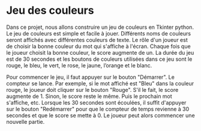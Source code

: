 # Jeu des couleurs

Dans ce projet, nous allons construire un jeu de couleurs en Tkinter python. Le jeu de couleurs est simple et facile à jouer.
Différents noms de couleurs seront affichés avec différentes couleurs de texte.
Le rôle d'un joueur est de choisir la bonne couleur du mot qui s'affiche à l'écran. Chaque fois que le joueur choisit la bonne couleur, le score augmente de un.
La durée du jeu est de 30 secondes et les boutons de couleurs utilisées dans ce jeu sont le rouge, le bleu, le vert, le rose, le jaune, l’orange et le blanc.

Pour commencer le jeu, il faut appuyer sur le bouton "Démarrer". Le compteur se lance.
Par exemple, si le mot affiché est "Bleu" dans la couleur rouge, le joueur doit cliquer sur le bouton "Rouge". S'il le fait, le score augmente de 1. Sinon, le score reste le même. Puis le prochain mot s'affiche, etc.
Lorsque les 30 secondes sont écoulées, il suffit d'appuyer sur le bouton "Redémarrer" pour que le compteur de temps revienne à 30 secondes et que le score se mette à 0.
Le joueur peut alors commencer une nouvelle partie.
